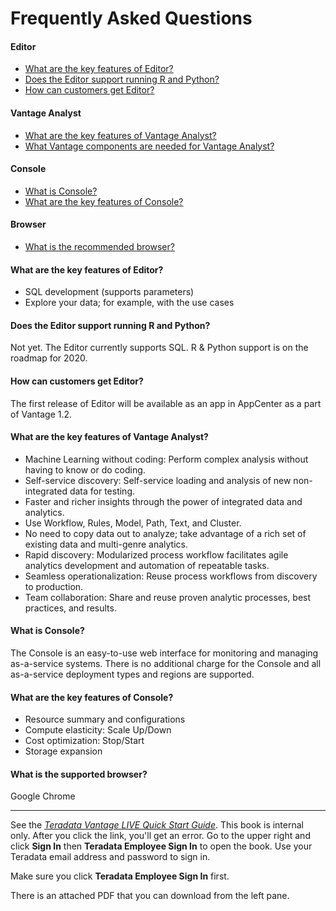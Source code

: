 # Frequently Asked Questions

#### Editor

- [What are the key features of Editor?](#What_are_the_key_features_of_Editor?)
- [Does the Editor support running R and Python?](#Does_the_Editor_support_running_R_and_Python?)
- [How can customers get Editor?](#How_can_customers_get_Editor?)

#### Vantage Analyst

- [What are the key features of Vantage Analyst?](#What_are_the_key_features_of_Vantage_Analyst?)
- [What Vantage components are needed for Vantage Analyst?](#What_Vantage_components_are_needed_for_Vantage_Analyst?)

#### Console

- [What is Console?](#What_is_Console?)
- [What are the key features of Console?](#What_are_the_key_features_of_Console?)

#### Browser

- [What is the recommended browser?](#What_is_the_recommended_browser?)

#### What are the key features of Editor?

- SQL development (supports parameters)
- Explore your data; for example, with the use cases

#### Does the Editor support running R and Python?

Not yet. The Editor currently supports SQL. R & Python support is on the roadmap for 2020.

#### How can customers get Editor?

The first release of Editor will be available as an app in AppCenter as a part of Vantage 1.2.

#### What are the key features of Vantage Analyst?

- Machine Learning without coding: Perform complex analysis without having to know or do coding.
- Self-service discovery: Self-service loading and analysis of new non-integrated data for testing.
- Faster and richer insights through the power of integrated data and analytics.
- Use Workflow, Rules, Model, Path, Text, and Cluster.
- No need to copy data out to analyze; take advantage of a rich set of existing data and multi-genre analytics.
- Rapid discovery: Modularized process workflow facilitates agile analytics development and automation of repeatable tasks.
- Seamless operationalization: Reuse process workflows from discovery to production.
- Team collaboration: Share and reuse proven analytic processes, best practices, and results.

#### What is Console?

The Console is an easy-to-use web interface for monitoring and managing as-a-service systems. There is no additional charge for the Console and all as-a-service deployment types and regions are supported.

#### What are the key features of Console?

- Resource summary and configurations
- Compute elasticity: Scale Up/Down
- Cost optimization: Stop/Start
- Storage expansion

#### What is the supported browser?

Google Chrome

---

See the _[Teradata Vantage LIVE Quick Start Guide](https://docs.teradata.com/access/sources/dita/map?dita:mapPath=Teradata_Vantage™_LIVE_Quick_Start_Guide_Upload/zvu1578697453001.ditamap&dita:ditaval/xdh1578848858107.ditaval)_. This book is internal only. After you click the link, you'll get an error. Go to the upper right and click **Sign In** then **Teradata Employee Sign In** to open the book. Use your Teradata email address and password to sign in. 

Make sure you click **Teradata Employee Sign In** first.

There is an attached PDF that you can download from the left pane.